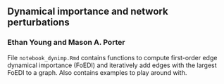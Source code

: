 ## Dynamical importance and network perturbations
### Ethan Young and Mason A. Porter

File ```notebook_dynimp.Rmd``` contains functions to compute first-order edge dynamical importance (FoEDI) and iteratively add edges with the largest FoEDI to a graph. Also contains examples to play around with.
